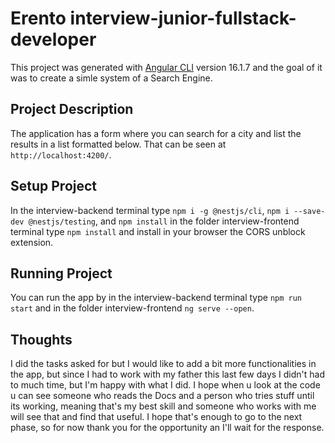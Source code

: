 # Erento interview-junior-fullstack-developer

This project was generated with [Angular CLI](https://github.com/angular/angular-cli) version 16.1.7 and the goal of it was to create a simle system of a Search Engine.

## Project Description

The application has a form where you can search for a city and list the results in a list formatted below. That can be seen at `http://localhost:4200/`.


## Setup Project

In the interview-backend terminal type `npm i -g @nestjs/cli`, `npm i --save-dev @nestjs/testing`, and `npm install` in the folder interview-frontend terminal type `npm install` and install in your browser the CORS unblock extension. 


## Running Project

You can run the app by in the interview-backend terminal type `npm run start` and in the folder interview-frontend `ng serve --open`.


## Thoughts

I did the tasks asked for but I would like to add a bit more functionalities in the app, but since I had to work with my father this last few days I didn't had to much time, but I'm happy with what I did. I hope when u look at the code u can see someone who reads the Docs and a person who tries stuff until its working, meaning that's my best skill and someone who works with me will see that and find that useful. I hope that's enough to go to the next phase, so for now thank you for the opportunity an I'll wait for the response.
